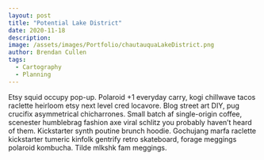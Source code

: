 ```yaml
---
layout: post
title: "Potential Lake District"
date: 2020-11-18
description: 
image: /assets/images/Portfolio/chautauquaLakeDistrict.png
author: Brendan Cullen
tags:
  - Cartography
  - Planning
---
```


Etsy squid occupy pop-up. Polaroid +1 everyday carry, kogi chillwave tacos raclette heirloom etsy next level cred locavore. Blog street art DIY, pug crucifix asymmetrical chicharrones. Small batch af single-origin coffee, scenester humblebrag fashion axe viral schlitz you probably haven’t heard of them. Kickstarter synth poutine brunch hoodie. Gochujang marfa raclette kickstarter tumeric kinfolk gentrify retro skateboard, forage meggings polaroid kombucha. Tilde mlkshk fam meggings.